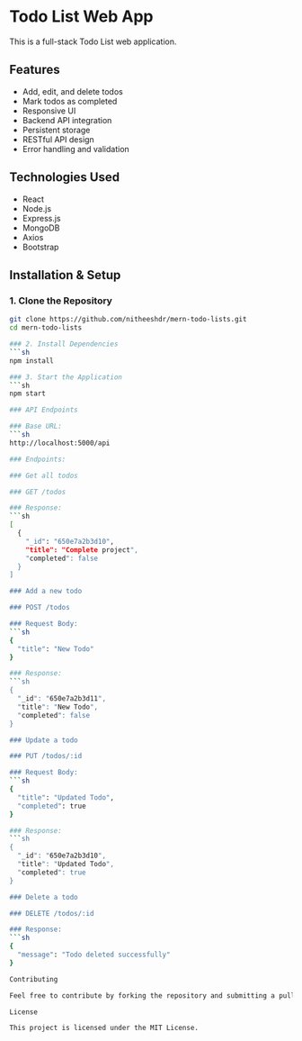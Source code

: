 # Todo List Web App

This is a full-stack Todo List web application.

## Features
- Add, edit, and delete todos
- Mark todos as completed
- Responsive UI
- Backend API integration
- Persistent storage
- RESTful API design
- Error handling and validation

## Technologies Used
- React
- Node.js
- Express.js
- MongoDB
- Axios
- Bootstrap

## Installation & Setup

### 1. Clone the Repository
```sh
git clone https://github.com/nitheeshdr/mern-todo-lists.git
cd mern-todo-lists

### 2. Install Dependencies
```sh 
npm install

### 3. Start the Application
```sh
npm start

### API Endpoints

### Base URL:
```sh
http://localhost:5000/api

### Endpoints:

### Get all todos

### GET /todos

### Response:
```sh
[
  {
    "_id": "650e7a2b3d10",
    "title": "Complete project",
    "completed": false
  }
]

### Add a new todo

### POST /todos

### Request Body:
```sh
{
  "title": "New Todo"
}

### Response:
```sh
{
  "_id": "650e7a2b3d11",
  "title": "New Todo",
  "completed": false
}

### Update a todo

### PUT /todos/:id

### Request Body:
```sh
{
  "title": "Updated Todo",
  "completed": true
}

### Response:
```sh
{
  "_id": "650e7a2b3d10",
  "title": "Updated Todo",
  "completed": true
}

### Delete a todo

### DELETE /todos/:id

### Response:
```sh
{
  "message": "Todo deleted successfully"
}

Contributing

Feel free to contribute by forking the repository and submitting a pull request.

License

This project is licensed under the MIT License.
